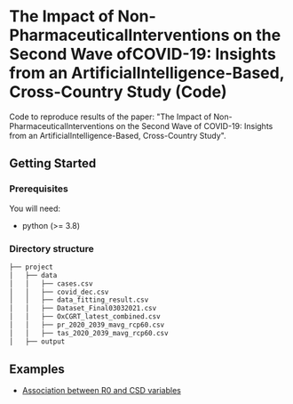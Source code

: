 # The Impact of Non-PharmaceuticalInterventions on the Second Wave ofCOVID-19:  Insights from an ArtificialIntelligence-Based, Cross-Country Study (Code)
Code to reproduce results of the paper: "The Impact of Non-PharmaceuticalInterventions on the Second Wave of COVID-19:  Insights from an ArtificialIntelligence-Based, Cross-Country Study".

## Getting Started
### Prerequisites 
You will need:
* python (>= 3.8)

### Directory structure
```bash
├── project
│   ├── data
│   │   ├── cases.csv
│   │   ├── covid_dec.csv
│   │   ├── data_fitting_result.csv
│   │   ├── Dataset_Final03032021.csv
│   │   ├── OxCGRT_latest_combined.csv
│   │   ├── pr_2020_2039_mavg_rcp60.csv
│   │   ├── tas_2020_2039_mavg_rcp60.csv
│   ├── output
```



## Examples
* [Association between R0 and CSD variables](https://github.com/sit836/KW_NPEB/tree/master/examples/simple)